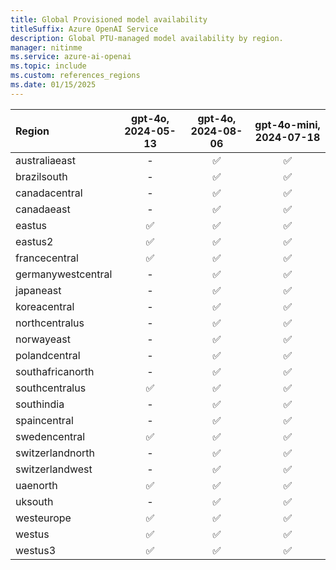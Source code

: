 ```yaml
---
title: Global Provisioned model availability
titleSuffix: Azure OpenAI Service
description: Global PTU-managed model availability by region.
manager: nitinme
ms.service: azure-ai-openai
ms.topic: include
ms.custom: references_regions
ms.date: 01/15/2025
---
```


| **Region**     | **gpt-4o**, **2024-05-13**   | **gpt-4o**, **2024-08-06**   | **gpt-4o-mini**, **2024-07-18**   |
|:-------------------|:--------------------------:|:--------------------------:|:-------------------------------:|
| australiaeast      | -                      | ✅                       | ✅                            |
| brazilsouth        | -                      | ✅                       | ✅                            |
| canadacentral      | -                      | ✅                       | ✅                            |
| canadaeast         | -                      | ✅                       | ✅                            |
| eastus             | ✅                       | ✅                       | ✅                            |
| eastus2            | ✅                       | ✅                       | ✅                            |
| francecentral      | ✅                       | ✅                       | ✅                            |
| germanywestcentral | -                      | ✅                       | ✅                            |
| japaneast          | -                      | ✅                       | ✅                            |
| koreacentral       | -                      | ✅                       | ✅                            |
| northcentralus     | -                      | ✅                       | ✅                            |
| norwayeast         | -                      | ✅                       | ✅                            |
| polandcentral      | -                      | ✅                       | ✅                            |
| southafricanorth   | -                      | ✅                       | ✅                            |
| southcentralus     | ✅                       | ✅                       | ✅                            |
| southindia         | -                      | ✅                       | ✅                            |
| spaincentral       | -                      | ✅                       | ✅                            |
| swedencentral      | ✅                       | ✅                       | ✅                            |
| switzerlandnorth   | -                      | ✅                       | ✅                            |
| switzerlandwest    | -                      | ✅                       | ✅                            |
| uaenorth           | ✅                       | ✅                       | ✅                            |
| uksouth            | -                      | ✅                       | ✅                            |
| westeurope         | ✅                       | ✅                       | ✅                            |
| westus             | ✅                       | ✅                       | ✅                            |
| westus3            | ✅                       | ✅                       | ✅                            |